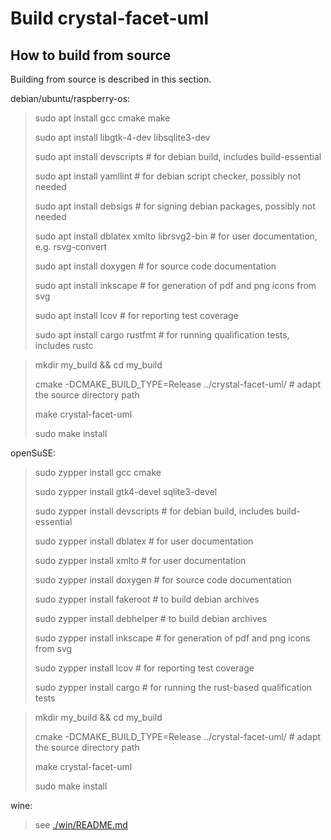 
Build crystal-facet-uml
=============

How to build from source
-----------

Building from source is described in this section.


debian/ubuntu/raspberry-os:

> sudo apt install gcc cmake make
>
> sudo apt install libgtk-4-dev libsqlite3-dev
>
> sudo apt install devscripts  # for debian build, includes build-essential
>
> sudo apt install yamllint    # for debian script checker, possibly not needed
>
> sudo apt install debsigs     # for signing debian packages, possibly not needed
>
> sudo apt install dblatex xmlto librsvg2-bin  # for user documentation, e.g. rsvg-convert
>
> sudo apt install doxygen     # for source code documentation
>
> sudo apt install inkscape    # for generation of pdf and png icons from svg
>
> sudo apt install lcov        # for reporting test coverage
>
> sudo apt install cargo rustfmt  # for running qualification tests, includes rustc


> mkdir my_build && cd my_build
>
> cmake -DCMAKE_BUILD_TYPE=Release ../crystal-facet-uml/  # adapt the source directory path
>
> make crystal-facet-uml
>
> sudo make install


openSuSE:

> sudo zypper install gcc cmake
>
> sudo zypper install gtk4-devel sqlite3-devel
>
> sudo zypper install devscripts  # for debian build, includes build-essential
>
> sudo zypper install dblatex     # for user documentation
>
> sudo zypper install xmlto       # for user documentation
>
> sudo zypper install doxygen     # for source code documentation
>
> sudo zypper install fakeroot    # to build debian archives
>
> sudo zypper install debhelper   # to build debian archives
>
> sudo zypper install inkscape    # for generation of pdf and png icons from svg
>
> sudo zypper install lcov        # for reporting test coverage
>
> sudo zypper install cargo       # for running the rust-based qualification tests


> mkdir my_build && cd my_build
>
> cmake -DCMAKE_BUILD_TYPE=Release ../crystal-facet-uml/  # adapt the source directory path
>
> make crystal-facet-uml
>
> sudo make install

wine:

> see  [./win/README.md](win)
